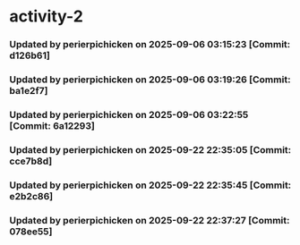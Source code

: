 # activity-2
### Updated by perierpichicken on 2025-09-06 03:15:23 [Commit: d126b61]
### Updated by perierpichicken on 2025-09-06 03:19:26 [Commit: ba1e2f7]
### Updated by perierpichicken on 2025-09-06 03:22:55 [Commit: 6a12293]
### Updated by perierpichicken on 2025-09-22 22:35:05 [Commit: cce7b8d]
### Updated by perierpichicken on 2025-09-22 22:35:45 [Commit: e2b2c86]
### Updated by perierpichicken on 2025-09-22 22:37:27 [Commit: 078ee55]
